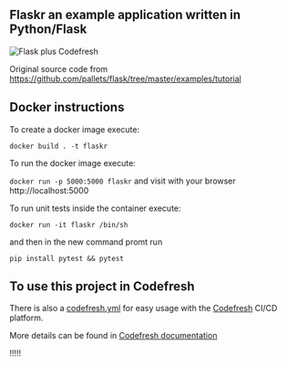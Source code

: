 ## Flaskr an example application written in Python/Flask

![Flask plus Codefresh](docker-flask-codefresh.jpg)

Original source code from https://github.com/pallets/flask/tree/master/examples/tutorial

## Docker instructions

To create a docker image execute: 

`docker build . -t flaskr`

To run the docker image execute:

`docker run -p 5000:5000 flaskr` and visit with your browser http://localhost:5000

To run unit tests inside the container execute:

`docker run -it flaskr /bin/sh`

and then in the new command promt run

`pip install pytest && pytest`

## To use this project in Codefresh

There is also a [codefresh.yml](codefresh.yml) for easy usage with the [Codefresh](codefresh.io) CI/CD platform.

More details can be found in [Codefresh documentation](https://codefresh.io/docs/docs/getting-started/create-a-basic-pipeline/)

!!!!!
